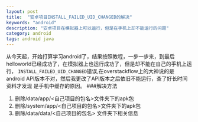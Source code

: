 ```yaml
---
layout: post
title:  "安卓项目INSTALL_FAILED_UID_CHANGED的解决"
keywords: "android"
description: "安卓项目在模拟器上可以运行，但是在手机上却不能运行的问题"
category: android
tags: android java
---
```


从今天起，开始打算学习android了，结果按照教程，一步一步来，到最后helloworld已经成功了，在模拟器上也运行成功了，但是却不能在自己的手机上运行，
`INSTALL_FAILED_UID_CHANGED`错误,在overstackflow上的大神说的是android API版本不对，然后我更改了API版本之后依旧不能运行，查了好长时间资料才发现
是手机中缓存的原因。
###解决方法
1. 删除/data/app/<自己项目的包名>文件夹下的apk包
2. 删除/system/app/<自己项目的包名>文件夹下的apk包
3. 删除/data/data/<自己项目的包名> 文件夹下相关信息
